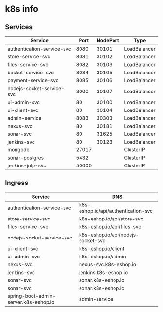 # k8s info

## Services

| Service | Port | NodePort | Type |
| ------- | ---- | -------- | ---- |
| authentication-service-svc | 8080 | 30101 | LoadBalancer |
| store-service-svc | 8081 | 30102 | LoadBalancer |
| files-service-svc | 8082 | 30103 | LoadBalancer |
| basket-service-svc | 8084 | 30105 | LoadBalancer |
| payment-service-svc | 8085 | 30106 | LoadBalancer |
| nodejs-socket-service-svc | 3000 | 30107 | LoadBalancer |
| ui-admin-svc | 80 | 30100 | LoadBalancer |
| ui-client-svc | 80 | 30104 | LoadBalancer |
| admin-service | 8083 | 30303 | LoadBalancer |
| nexus-svc | 80 | 30181 | LoadBalancer |
| sonar-svc | 80 | 31625 | LoadBalancer |
| jenkins-svc | 80 | 30123 | LoadBalancer |
| mongodb | 27017 | | ClusterIP |
| sonar-postgres | 5432 | | ClusterIP |
| jenkins-jnlp-svc | 50000 | | ClusterIP |

## Ingress
| Service | DNS |
| ------- | ---- |
| authentication-service-svc | k8s-eshop.io/api/authentication-svc |
| store-service-svc | k8s-eshop.io/api/store-svc |
| files-service-svc | k8s-eshop.io/api/files-svc |
| nodejs-socket-service-svc | k8s-eshop.io/api/nodejs-socket-svc |
| ui-client-svc | k8s-eshop.io/client |
| ui-admin-svc | k8s-eshop.io/admin |
| nexus-svc | nexus-svc.k8s-eshop.io |
| jenkins-svc | jenkins.k8s-eshop.io |
| sonar-svc | sonar.k8s-eshop.io |
| sonar-svc | sonar.k8s-eshop.io |
| spring-boot-admin-server.k8s-eshop.io | admin-service |